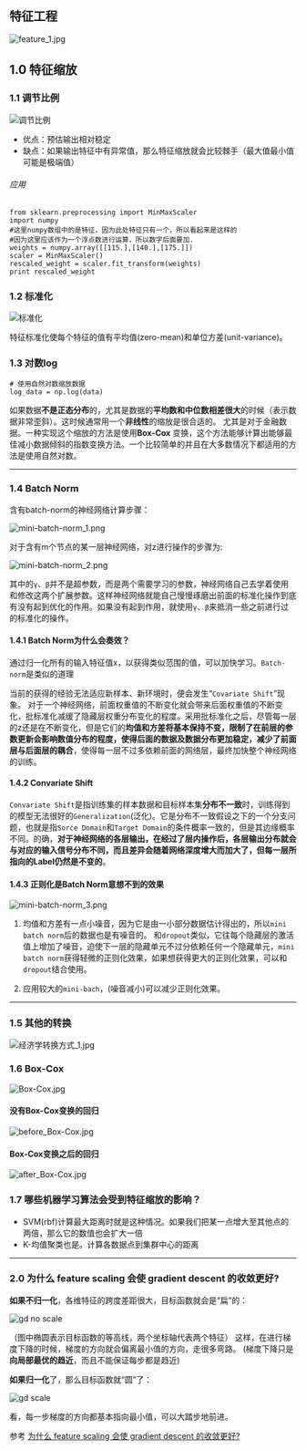 ## 特征工程

![feature_1.jpg](https://i.imgur.com/poevApe.jpg)

## 1.0 特征缩放
###  1.1 调节比例
![调节比例](https://i.imgur.com/GfRSDjV.png)

- 优点：预估输出相对稳定
- 缺点：如果输出特征中有异常值，那么特征缩放就会比较棘手（最大值最小值可能是极端值）

###### 应用
```
from sklearn.preprocessing import MinMaxScaler
import numpy
#这里numpy数组中的是特征，因为此处特征只有一个，所以看起来是这样的
#因为这里应该作为一个浮点数进行运算，所以数字后面要加.
weights = numpy.array([[115.],[140.],[175.]])
scaler = MinMaxScaler()
rescaled_weight = scaler.fit_transform(weights)
print rescaled_weight
```

### 1.2 标准化
![标准化](https://i.imgur.com/9IDUEHR.png)

特征标准化使每个特征的值有平均值(zero-mean)和单位方差(unit-variance)。

### 1.3 对数log
```
# 使用自然对数缩放数据
log_data = np.log(data)
```
如果数据**不是正态分布**的，尤其是数据的**平均数和中位数相差很大**的时候（表示数据非常歪斜）。这时候通常用一个**非线性**的缩放是很合适的。
尤其是对于金融数据。一种实现这个缩放的方法是使用**Box-Cox** 变换，这个方法能够计算出能够最佳减小数据倾斜的指数变换方法。一个比较简单的并且在大多数情况下都适用的方法是使用自然对数。

----------

### 1.4 Batch Norm
含有batch-norm的神经网络计算步骤：

![mini-batch-norm_1.png](https://i.imgur.com/wFGzFb4.png)

对于含有m个节点的某一层神经网络，对z进行操作的步骤为:

![mini-batch-norm_2.png](https://i.imgur.com/sfNipn1.png)

其中的`γ`、`β`并不是超参数，而是两个需要学习的参数，神经网络自己去学着使用和修改这两个扩展参数。这样神经网络就能自己慢慢琢磨出前面的标准化操作到底有没有起到优化的作用。如果没有起到作用，就使用`γ`、`β`来抵消一些之前进行过的标准化的操作。

#### 1.4.1 Batch Norm为什么会奏效？
通过归一化所有的输入特征值x，以获得类似范围的值，可以加快学习。`Batch-norm`是类似的道理

当前的获得的经验无法适应新样本、新环境时，便会发生“`Covariate Shift`”现象。 对于一个神经网络，前面权重值的不断变化就会带来后面权重值的不断变化，批标准化减缓了隐藏层权重分布变化的程度。采用批标准化之后，尽管每一层的z还是在不断变化，但是它们的**均值和方差将基本保持不变，限制了在前层的参数更新会影响数值分布的程度，使得后面的数据及数据分布更加稳定，减少了前面层与后面层的耦合**，使得每一层不过多依赖前面的网络层，最终加快整个神经网络的训练。

#### 1.4.2 Convariate Shift
`Convariate Shift`是指训练集的样本数据和目标样本集**分布不一致**时，训练得到的模型无法很好的`Generalization`(泛化)。它是分布不一致假设之下的一个分支问题，也就是指`Sorce Domain`和`Target Domain`的条件概率一致的，但是其边缘概率不同。的确，**对于神经网络的各层输出，在经过了层内操作后，各层输出分布就会与对应的输入信号分布不同，而且差异会随着网络深度增大而加大了，但每一层所指向的Label仍然是不变的**。

#### 1.4.3 正则化是Batch Norm意想不到的效果
![mini-batch-norm_3.png](https://i.imgur.com/ngj1TAq.png)

1. 均值和方差有一点小噪音，因为它是由一小部分数据估计得出的，所以`mini batch norm`后的数据也是有噪音的。 和`dropout`类似，它往每个隐藏层的激活值上增加了噪音，迫使下一层的隐藏单元不过分依赖任何一个隐藏单元，`mini batch norm`获得轻微的正则化效果，如果想获得更大的正则化效果，可以和`dropout`结合使用。

2. 应用较大的`mini-bach`，(噪音减小)可以减少正则化效果。

----------

### 1.5  其他的转换
![经济学转换方式_1.jpg](https://i.imgur.com/PevGIqH.jpg)

### 1.6 Box-Cox
![Box-Cox.jpg](https://i.imgur.com/RYBEGyi.jpg)

#### 没有Box-Cox变换的回归
![before_Box-Cox.jpg](https://i.imgur.com/QiRZGTK.jpg)

#### Box-Cox变换之后的回归
![after_Box-Cox.jpg](https://i.imgur.com/cDEP7y3.jpg)


### 1.7 哪些机器学习算法会受到特征缩放的影响？
- SVM(rbf)计算最大距离时就是这种情况。如果我们把某一点增大至其他点的两倍，那么它的数值也会扩大一倍
- K-均值聚类也是。计算各数据点到集群中心的距离

----------

### 2.0 为什么 feature scaling 会使 gradient descent 的收敛更好?
**如果不归一化**，各维特征的跨度差距很大，目标函数就会是“扁”的：

![gd no scale](https://pic4.zhimg.com/8adda8341490329a5ffcfcd9dc808788_r.jpg)

（图中椭圆表示目标函数的等高线，两个坐标轴代表两个特征）
这样，在进行梯度下降的时候，梯度的方向就会偏离最小值的方向，走很多弯路。
(梯度下降只是**向局部最优的趋近**，而且不能保证每步都是趋近)

**如果归一化**了，那么目标函数就“圆”了：

![gd scale](https://pic3.zhimg.com/80/43c33fb1801c3d35f94b06bd2bfd277c_hd.jpg)

看，每一步梯度的方向都基本指向最小值，可以大踏步地前进。

参考 [为什么 feature scaling 会使 gradient descent 的收敛更好?](https://www.zhihu.com/question/37129350 "为什么 feature scaling 会使 gradient descent 的收敛更好?")